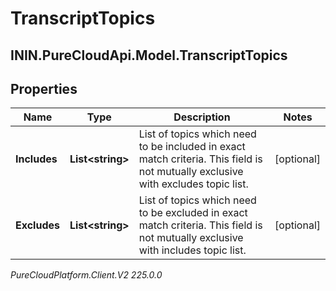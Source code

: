 # TranscriptTopics

## ININ.PureCloudApi.Model.TranscriptTopics

## Properties

|Name | Type | Description | Notes|
|------------ | ------------- | ------------- | -------------|
| **Includes** | **List&lt;string&gt;** | List of topics which need to be included in exact match criteria. This field is not mutually exclusive with excludes topic list. | [optional] |
| **Excludes** | **List&lt;string&gt;** | List of topics which need to be excluded in exact match criteria. This field is not mutually exclusive with includes topic list. | [optional] |



_PureCloudPlatform.Client.V2 225.0.0_
